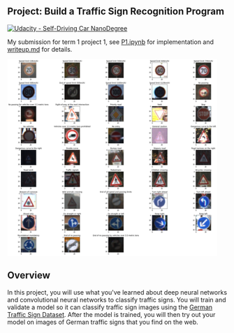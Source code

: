 ## Project: Build a Traffic Sign Recognition Program
[![Udacity - Self-Driving Car NanoDegree](https://s3.amazonaws.com/udacity-sdc/github/shield-carnd.svg)](http://www.udacity.com/drive)

My submission for term 1 project 1, see [P1.ipynb](https://github.com/shunjilin/UdacityCarNDTrafficSignClassifier/blob/master/Traffic_Sign_Classifier.ipynb) for implementation and [writeup.md](https://github.com/shunjilin/UdacityCarNDTrafficSignClassifier/blob/master/writeup.md) for details.

<img src="writeup_images/image1.png" width="480" alt="Combined Image" />

Overview
---
In this project, you will use what you've learned about deep neural networks and convolutional neural networks to classify traffic signs. You will train and validate a model so it can classify traffic sign images using the [German Traffic Sign Dataset](http://benchmark.ini.rub.de/?section=gtsrb&subsection=dataset). After the model is trained, you will then try out your model on images of German traffic signs that you find on the web.


